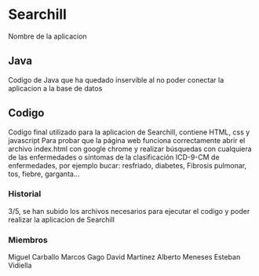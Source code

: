 # Searchill

Nombre de la aplicacion

## Java

Codigo de Java que ha quedado inservible al no poder conectar la aplicacion a la base de datos

## Codigo

Codigo final utilizado para la aplicacion de Searchill, contiene HTML, css y javascript
Para probar que la página web funciona correctamente abrir el archivo index.html con google chrome 
y realizar búsquedas con cualquiera de las enfermedades o síntomas de la clasificación ICD-9-CM de enfermedades, por ejemplo bucar:
resfriado, diabetes, Fibrosis pulmonar, tos, fiebre, garganta...

### Historial

3/5, se han subido los archivos necesarios para ejecutar el codigo y poder realizar la aplicacion de Searchill


### Miembros
Miguel Carballo
Marcos Gago
David Martínez
Alberto Meneses
Esteban Vidiella
